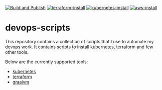 [![Build and Publish](https://github.com/rahulmlokurte/devops-scripts/actions/workflows/build-and-publish.yml/badge.svg?branch=master)](https://github.com/rahulmlokurte/devops-scripts/actions/workflows/build-and-publish.yml)
[![terraform-install](https://github.com/rahulmlokurte/devops-scripts/actions/workflows/terraform-install.yml/badge.svg?branch=master)](https://github.com/rahulmlokurte/devops-scripts/actions/workflows/terraform-install.yml)
[![kubernetes-install](https://github.com/rahulmlokurte/devops-scripts/actions/workflows/kubernetes-install.yaml/badge.svg?branch=master)](https://github.com/rahulmlokurte/devops-scripts/actions/workflows/kubernetes-install.yaml)
[![aws-install](https://github.com/rahulmlokurte/devops-scripts/actions/workflows/aws-install.yml/badge.svg)](https://github.com/rahulmlokurte/devops-scripts/actions/workflows/aws-install.yml)

# devops-scripts

This repository contains a collection of scripts that I use to automate my devops work. It contains scripts
to install kubernetes, terraform and few other tools.

Below are the currently supported tools:

- [kubernetes](./kubernetes)
- [terraform](./terraform)
- [graalvm](./graalvm-native-java)